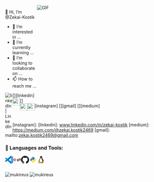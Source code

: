 <img align="right" alt="GIF" src="https://github.com/abhisheknaiidu/abhisheknaiidu/blob/master/code.gif?raw=true" width="400" height="320" />

👋 Hi, I’m @Zekai-Kostik
- 👀 I’m interested in ...
- 🌱 I’m currently learning ...
- 💞️ I’m looking to collaborate on ...
- 📫 How to reach me ...

<!---
Zekai-Kostik/Zekai-Kostik is a ✨ special ✨ repository because its `README.md` (this file) appears on your GitHub profile.
You can click the Preview link to take a look at your changes.
--->

[<img align="left" alt="linkedin | LinkedIn" width="24px" src="https://raw.githubusercontent.com/peterthehan/peterthehan/master/assets/linkedin.svg" />][linkedin]
[<img align="left" height="24" width="24" src="https://cdn.jsdelivr.net/npm/simple-icons@v4/icons/instagram.svg" />][instagram]
[<img align="left" height="24" width="24" src="https://cdn.jsdelivr.net/npm/simple-icons@v4/icons/gmail.svg" />][gmail]
[<img align="left" height="24" width="24" src="https://cdn.jsdelivr.net/npm/simple-icons@v4/icons/medium.svg" />][medium]

<br />

[instagram]: 
[linkedin]: www.linkedin.com/in/zekai-kostik
[medium]: https://medium.com/@zekai.kostik2469
[gmail]: mailto:zekai.kostik2469@gmail.com
<br />

### 🔧 Languages and Tools:

[<img align="left" alt="Visual Studio Code" width="26px" src="https://raw.githubusercontent.com/github/explore/80688e429a7d4ef2fca1e82350fe8e3517d3494d/topics/visual-studio-code/visual-studio-code.png" />][vsCode]
[<img align="left" alt="Git" width="26px" src="https://raw.githubusercontent.com/github/explore/80688e429a7d4ef2fca1e82350fe8e3517d3494d/topics/git/git.png" />][git]
[<img align="left" alt="GitHub" width="26px" src="https://raw.githubusercontent.com/github/explore/78df643247d429f6cc873026c0622819ad797942/topics/github/github.png" />][github]
[<img align="left" alt="Python" width="26px" src="https://raw.githubusercontent.com/github/explore/cebd63002168a05a6a642f309227eefeccd92950/topics/python/python.png" />][python]
[<img align="left" alt="Linux" width="26px" src="https://raw.githubusercontent.com/github/explore/80688e429a7d4ef2fca1e82350fe8e3517d3494d/topics/linux/linux.png" />][Linux]


<br />

[vsCode]: https://code.visualstudio.com/
[git]: https://git-scm.com/
[github]: https://github.com/IbrahimTalha0
[Linux]: https://www.linux.org/
[python]: https://www.python.org/

<br />
<br />
 <img height="180em" align="center" src="https://github-readme-stats.vercel.app/api?username=Zekai-Kostik&show_icons=true&locale=en&theme=algolia&include_all_commits=true&count_private=true" alt="mukireus"/>
  <img height="180em" align="center" src="https://github-readme-stats.vercel.app/api/top-langs?username=Zekai-Kostik&show_icons=true&locale=en&layout=compact&langs_count=8&theme=algolia" alt="mukireus"/>
